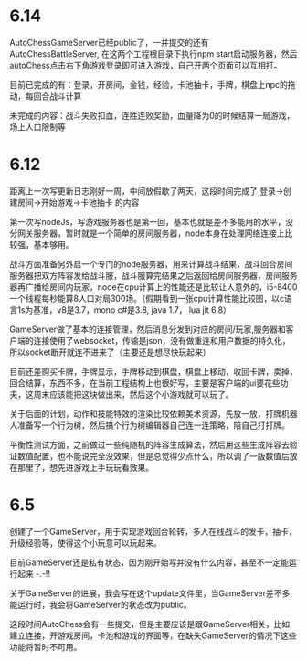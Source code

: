 # 6.14

AutoChessGameServer已经public了，一并提交的还有AutoChessBattleServer, 在这两个工程根目录下执行npm start启动服务器，然后autoChess点击右下角游戏登录即可进入游戏，自己开两个页面可以互相打。

目前已完成的有：登录，开房间，金钱，经验，卡池抽卡，手牌，棋盘上npc的拖动，每回合战斗计算

未完成的内容：战斗失败扣血，连胜连败奖励，血量降为0的时候结算一局游戏，场上人口限制等

# 6.12

距离上一次写更新日志刚好一周，中间放假歇了两天，这段时间完成了 登录->创建房间->开始游戏->卡池抽卡 的内容

第一次写nodeJs，写游戏服务器也是第一回，基本也就是差不多能用的水平，没分网关服务器，暂时就是一个简单的房间服务器，node本身在处理网络连接上比较强，基本够用。

战斗方面准备另外启一个专门的node服务器，用来计算战斗结果，战斗回合房间服务器把双方阵容发给战斗服，战斗服算完结果之后返回给房间服务器，房间服务器再广播给房间内玩家，node在cpu计算上的性能还是比较让人意外的，i5-8400一个线程每秒能算8人口对局300场。（假期看到一张cpu计算性能比较图，以c语言1s为基准，v8是3.7，mono c#是3.8, java 1.7， lua jit 6.8）

GameServer做了基本的连接管理，然后消息分发到对应的房间/玩家,服务器和客户端的连接使用了websocket，传输是json，没有做重连和用户数据的持久化，所以socket断开就连不进来了（主要还是想尽快玩起来）

目前还差购买卡牌，手牌显示，手牌移动到棋盘，棋盘上移动，收回卡牌，卖掉，回合结算，东西不多，在当前工程结构上也很好写，主要是客户端的ui要花些功夫，这周末应该能把这块做出来，然后这个小游戏就可以玩了。

关于后面的计划，动作和技能特效的渲染比较依赖美术资源，先放一放，打牌机器人准备写一个行为树，然后搞个行为树编辑器自己连一连策略，陪自己打打牌。

平衡性测试方面，之前做过一些纯随机的阵容生成算法，然后用这些生成阵容去验证数值配置，也不能说完全没效果，但是总觉得少点什么，所以调了一版数值后放在那里了，想先进游戏上手玩玩看效果。

# 6.5

创建了一个GameServer，用于实现游戏回合轮转，多人在线战斗的发卡，抽卡，升级经验等，使得这个小玩意可以玩起来。

目前GameServer还是私有状态，因为刚开始写并没有什么内容，甚至不一定能运行起来 -.-!!

关于GameServer的进展，我会写在这个update文件里，当GameServer差不多能运行时，我会将GameServer的状态改为public。

这段时间AutoChess会有一些提交，但是主要应该是跟GameServer相关，比如建立连接，开游戏房间，卡池和游戏的界面等，在缺失GameServer的情况下这些功能将暂时不可用。

